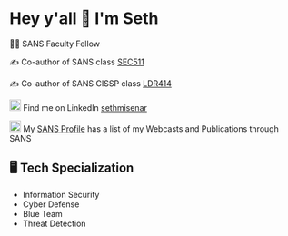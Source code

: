 # Hey y'all 👋 I'm Seth

:man_teacher: SANS Faculty Fellow

:writing_hand:	Co-author of SANS class [SEC511](https://www.sans.org/sec511/)

:writing_hand:	Co-author of SANS CISSP class [LDR414](https://www.sans.org/ldr414/)

<img src="https://user-images.githubusercontent.com/3196612/165870975-88ace2db-2d85-4245-813c-2d14db018995.png" width=20 heigh=100> Find me on LinkedIn [sethmisenar](https://www.linkedin.com/in/sethmisenar/)

<img src="https://user-images.githubusercontent.com/3196612/165871393-c3c59284-d851-4d13-9f04-1c6b7c49896d.png" width=20 heigh=100> My [SANS Profile](https://www.sans.org/profiles/seth-misenar/) has a list of my Webcasts and Publications through SANS 

## 🖥️ Tech Specialization

- Information Security
- Cyber Defense
- Blue Team
- Threat Detection
  </td></tr></tr></table> 

<!--
**sethmisenar/sethmisenar** is a ✨ _special_ ✨ repository because its `README.md` (this file) appears on your GitHub profile.

Here are some ideas to get you started:

- 🔭 I’m currently working on ...
- 🌱 I’m currently learning ...
- 👯 I’m looking to collaborate on ...
- 🤔 I’m looking for help with ...
- 💬 Ask me about ...
- 📫 How to reach me: ...
- 😄 Pronouns: ...
- ⚡ Fun fact: ...
-->
